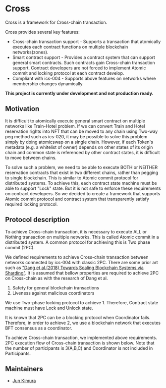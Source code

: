# Cross

Cross is a framework for Cross-chain transaction.

Cross provides several key features:

- Cross-chain transaction support - Supports a transaction that atomically executes each contract functions on multiple blockchain networks(zones).
- Smart contract support - Provides a contract system that can support general smart contracts. Such contracts gain Cross-chain transaction support. Contract developers are not forced to implement Atomic commit and locking protocol at each contract develop.
- Compliant with ics-004 - Supports above features on networks where membership changes dynamically

**This project is currently under development and not production ready.**

## Motivation

It is difficult to atomically execute general smart contract on multiple networks like Train-Hotel problem. If we can convert Train and Hotel reservation rights into NFT that can be moved to any chain using Two-way peg method such as ics-020, it may be possible to solve this problem simply by doing atomicswap on a single chain. However, if each Token's metadata (e.g. a whitelist of owner) depends on other states of its origin chain and common state is referenced by other contract states, it is difficult to move between chains.

To solve such a problem, we need to be able to execute BOTH or NEITHER reservation contracts that exist in two different chains, rather than pegging to single blockchain. This is similar to Atomic commit protocol for distributed systems. To achieve this, each contract state machine must be able to support "Lock" state. But it is not safe to enforce these requirements on contract developers. So we decided to create a framework that supports Atomic commit protocol and contract system that transparently satisfy required locking protocol.

## Protocol description

To achieve Cross-chain transaction, it is necessary to execute ALL or Nothing transaction on multiple networks. This is called Atomic commit in a distributed system. A common protocol for achieving this is Two phase commit (2PC).

We defined requirements to achieve Cross-chain transaction between networks connected by ics-004 with classic 2PC. There are some prior art such as ["Dang et al.(2018) Towards Scaling Blockchain Systems via Sharding"](https://arxiv.org/abs/1804.00399). It is assumed that bellow properties are required to achieve 2PC on Cross-chain as with the research of Dang et al.

1. Safety for general blockchain transactions
2. Liveness against malicious coordinators

We use Two-phase locking protocol to achieve 1. Therefore, Contract state machine must have Lock and Unlock state.

It is known that 2PC can be a blocking protocol when Coordinator fails. Therefore, in order to achieve 2, we use a blockchain network that executes BFT consensus as a coordinator.

To achieve Cross-chain transaction, we implemented above requirements. 2PC execution flow of Cross-chain transaction is shown below. Note that the number of participants is 3(A,B,C) and Coordinator is not included in Participants.

## Maintainers

- [Jun Kimura](https://github.com/bluele)

